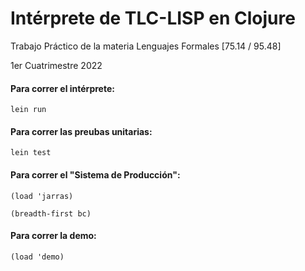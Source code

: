 # Intérprete de TLC-LISP en Clojure

Trabajo Práctico de la materia Lenguajes Formales [75.14 / 95.48]

1er Cuatrimestre 2022

#### Para correr el intérprete:
```
lein run
```

#### Para correr las preubas unitarias:
```
lein test
```

#### Para correr el "Sistema de Producción":
```
(load 'jarras)

(breadth-first bc)
```

#### Para correr la demo:
```
(load 'demo)
```